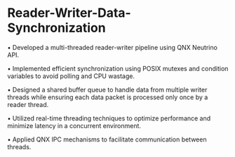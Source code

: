 # Reader-Writer-Data-Synchronization
•	Developed a multi-threaded reader-writer pipeline using QNX Neutrino API.

•	Implemented efficient synchronization using POSIX mutexes and condition variables to avoid polling and CPU wastage.

•	Designed a shared buffer queue to handle data from multiple writer threads while ensuring each data packet is processed only once by a reader thread.

•	Utilized real-time threading techniques to optimize performance and minimize latency in a concurrent environment.

•	Applied QNX IPC mechanisms to facilitate communication between threads.

